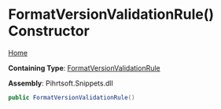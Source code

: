 # FormatVersionValidationRule\(\) Constructor

[Home](../../../../../README.md)

**Containing Type**: [FormatVersionValidationRule](../README.md)

**Assembly**: Pihrtsoft\.Snippets\.dll

```csharp
public FormatVersionValidationRule()
```

